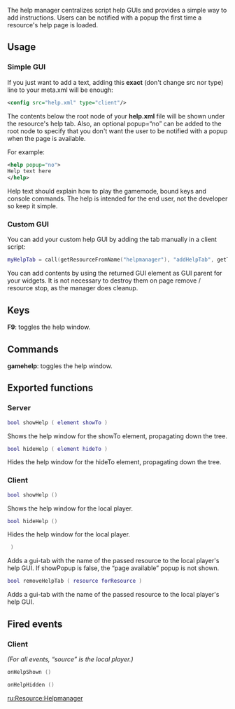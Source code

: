 The help manager centralizes script help GUIs and provides a simple way to add instructions. Users can be notified with a popup the first time a resource's help page is loaded.

Usage
-----

### Simple GUI

If you just want to add a text, adding this **exact** (don't change src nor type) line to your meta.xml will be enough:

``` xml
<config src="help.xml" type="client"/>
```

The contents below the root node of your **help.xml** file will be shown under the resource's help tab. Also, an optional popup=“no” can be added to the root node to specify that you don't want the user to be notified with a popup when the page is available.

For example:

``` xml
<help popup="no">
Help text here
</help>
```

Help text should explain how to play the gamemode, bound keys and console commands. The help is intended for the end user, not the developer so keep it simple.

### Custom GUI

You can add your custom help GUI by adding the tab manually in a client script:

``` lua
myHelpTab = call(getResourceFromName("helpmanager"), "addHelpTab", getThisResource(), true)
```

You can add contents by using the returned GUI element as GUI parent for your widgets. It is not necessary to destroy them on page remove / resource stop, as the manager does cleanup.

Keys
----

**F9**: toggles the help window.

Commands
--------

**gamehelp**: toggles the help window.

Exported functions
------------------

### Server

``` lua
bool showHelp ( element showTo )
```

Shows the help window for the showTo element, propagating down the tree.

``` lua
bool hideHelp ( element hideTo )
```

Hides the help window for the hideTo element, propagating down the tree.

### Client

``` lua
bool showHelp ()
```

Shows the help window for the local player.

``` lua
bool hideHelp ()
```

Hides the help window for the local player.

``` lua
 )
```

Adds a gui-tab with the name of the passed resource to the local player's help GUI. If showPopup is false, the “page available” popup is not shown.

``` lua
bool removeHelpTab ( resource forResource )
```

Adds a gui-tab with the name of the passed resource to the local player's help GUI.

Fired events
------------

### Client

*(For all events, “source” is the local player.)*

``` lua
onHelpShown ()
```

``` lua
onHelpHidden ()
```

[ru:<Resource:Helpmanager>](/docs/ru:Resource:Helpmanager.md "wikilink")
